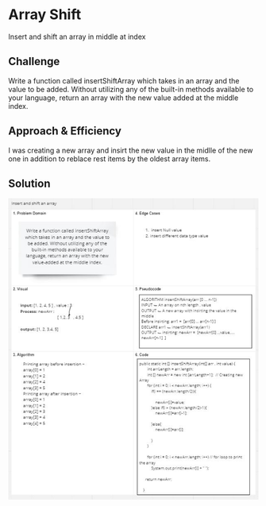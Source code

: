 # Array Shift
Insert and shift an array in middle at index


## Challenge
Write a function called insertShiftArray which takes in an array and the value to be added. Without utilizing any of the built-in methods available to your language, return an array with the new value added at the middle index.

## Approach & Efficiency
I was creating a new array and insirt the new value in the midlle of the new one in addition to reblace rest items by the oldest array items.

## Solution
![whiteboard](/assets/array-shift.JPG)
